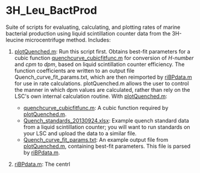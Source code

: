 # 3H_Leu_BactProd
Suite of scripts for evaluating, calculating, and plotting rates of marine bacterial production using liquid scintillation counter data from the 3H-leucine microcentrifuge method. Includes:

1. [plotQuenched.m](https://github.com/jamesrco/3H_Leu_BactProd/blob/master/plotQuenched.m): Run this script first. Obtains best-fit parameters for a cubic function [quenchcurve_cubicfitfunc.m](https://github.com/jamesrco/3H_Leu_BactProd/blob/master/quenchcurve_cubicfitfunc.m) for conversion of _H-number_ and _cpm_ to _dpm_, based on liquid scintillation counter efficiency. The function coefficients are written to an output file Quench_curve_fit_params.txt, which are then reimported by [riBPdata.m](https://github.com/jamesrco/3H_Leu_BactProd/blob/master/riBPdata.m) for use in rate calculations. plotQuenched.m allows the user to control the manner in which dpm values are calculated, rather than rely on the LSC's own internal calculation routine. With [plotQuenched.m](https://github.com/jamesrco/3H_Leu_BactProd/blob/master/plotQuenched.m):
   * [quenchcurve_cubicfitfunc.m](https://github.com/jamesrco/3H_Leu_BactProd/blob/master/quenchcurve_cubicfitfunc.m): A cubic function required by [plotQuenched.m](https://github.com/jamesrco/3H_Leu_BactProd/blob/master/plotQuenched.m).
   * [Quench_standards_20130924.xlsx](https://github.com/jamesrco/3H_Leu_BactProd/blob/master/dependencies/Quench_standards_20130924.xlsx): Example quench standard data from a liquid scintillation counter; you will want to run standards on your LSC and upload the data to a similar file.
   * [Quench_curve_fit_params.txt](https://github.com/jamesrco/3H_Leu_BactProd/blob/master/Quench_curve_fit_params.txt): An example output file from [plotQuenched.m](https://github.com/jamesrco/3H_Leu_BactProd/blob/master/plotQuenched.m), containing best-fit parameters. This file is parsed by [riBPdata.m](https://github.com/jamesrco/3H_Leu_BactProd/blob/master/riBPdata.m).

5. [riBPdata.m](https://github.com/jamesrco/3H_Leu_BactProd/blob/master/riBPdata.m): The centrl

